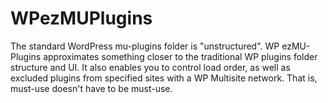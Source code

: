 WPezMUPlugins
=============

The standard WordPress mu-plugins folder is "unstructured". WP ezMU-Plugins approximates something closer to the traditional WP plugins folder structure and UI. It also enables you to control load order, as well as excluded plugins from specified sites with a WP Multisite network. That is, must-use doesn't have to be must-use. 
